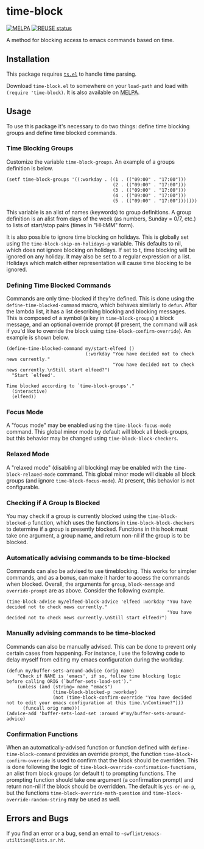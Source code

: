 # time-block

[![MELPA](https://melpa.org/packages/time-block-badge.svg)](https://melpa.org/#/time-block)
[![REUSE status](https://api.reuse.software/badge/git.sr.ht/~swflint/time-block-command)](https://api.reuse.software/info/git.sr.ht/~swflint/time-block-command)

A method for blocking access to emacs commands based on time.

## Installation

This package requires [`ts.el`](https://github.com/alphapapa/ts.el) to
handle time parsing.

Download `time-block.el` to somewhere on your `load-path` and load
with `(require 'time-block)`.  It is also available on
[MELPA](https://melpa.org/#/time-block).

## Usage

To use this package it's necessary to do two things: define time
blocking groups and define time blocked commands.

### Time Blocking Groups

Customize the variable `time-block-groups`.  An example of a groups
definition is below.

```elisp
(setf time-block-groups '((:workday . ((1 . (("09:00" . "17:00")))
                                       (2 . (("09:00" . "17:00")))
                                       (3 . (("09:00" . "17:00")))
                                       (4 . (("09:00" . "17:00")))
                                       (5 . (("09:00" . "17:00")))))))
```

This variable is an alist of names (keywords) to group definitions.  A
group definition is an alist from days of the week (as numbers, Sunday
= 0/7, etc.) to lists of start/stop pairs (times in "HH:MM" form).

It is also possible to ignore time blocking on holidays.  This is
globally set using the `time-block-skip-on-holidays-p` variable.  This
defaults to nil, which does not ignore blocking on holidays.  If set
to t, time blocking will be ignored on any holiday.  It may also be
set to a regular expression or a list.  Holidays which match either
representation will cause time blocking to be ignored.

### Defining Time Blocked Commands

Commands are only time-blocked if they're defined.  This is done using
the `define-time-blocked-command` macro, which behaves similarly to
`defun`.  After the lambda list, it has a list describing blocking and
blocking messages.  This is composed of a symbol (a key in
`time-block-groups`) a block message, and an optional override prompt
(if present, the command will ask if you'd like to override the block
using `time-block-confirm-override`).  An example is shown below.

```elisp
(define-time-blocked-command my/start-elfeed ()
                             (:workday "You have decided not to check news currently."
                                       "You have decided not to check news currently.\nStill start elfeed?")
  "Start `elfeed'.

Time blocked according to `time-block-groups'."
  (interactive)
  (elfeed))
```

### Focus Mode

A "focus mode" may be enabled using the `time-block-focus-mode`
command.  This global minor mode by default will block all
block-groups, but this behavior may be changed using
`time-block-block-checkers`.

### Relaxed Mode

A "relaxed mode" (disabling all blocking) may be enabled with the
`time-block-relaxed-mode` command.  This global minor mode will
disable all block groups (and ignore `time-block-focus-mode`).  At
present, this behavior is not configurable.

### Checking if A Group Is Blocked

You may check if a group is currently blocked using the
`time-block-blocked-p` function, which uses the functions in
`time-block-block-checkers` to determine if a group is presently
blocked.  Functions in this hook must take one argument, a group name,
and return non-nil if the group is to be blocked.

### Automatically advising commands to be time-blocked

Commands can also be advised to use timeblocking.  This works for
simpler commands, and as a bonus, can make it harder to access the
commands when blocked.  Overall, the arguments for `group`,
`block-message` and `override-prompt` are as above.  Consider the
following example.

```elisp
(time-block-advise my/elfeed-block-advice 'elfeed :workday "You have decided not to check news currently."
                                                           "You have decided not to check news currently.\nStill start elfeed?")
```

### Manually advising commands to be time-blocked

Commands can also be manually advised.  This can be done to prevent
only certain cases from happening.  For instance, I use the following
code to delay myself from editing my emacs configuration during the
workday.

```elisp
(defun my/buffer-sets-around-advice (orig name)
    "Check if NAME is 'emacs', if so, follow time blocking logic before calling ORIG (`buffer-sets-load-set')."
    (unless (and (string= name "emacs")
                 (time-block-blocked-p :workday)
                 (not (time-block-confirm-override "You have decided not to edit your emacs configuration at this time.\nContinue?")))
      (funcall orig name)))
(advice-add 'buffer-sets-load-set :around #'my/buffer-sets-around-advice)
```

### Confirmation Functions

When an automatically-advised function or function defined with
`define-time-block-command` provides an override prompt, the function
`time-block-confirm-override` is used to confirm that the block should
be overriden.  This is done following the logic of
`time-block-override-confirmation-functions`, an alist from block
groups (or default t) to prompting functions.  The prompting function
should take one argument (a confirmation prompt) and return non-nil if
the block should be overridden.  The default is `yes-or-no-p`, but the
functions `time-block-override-math-question` and
`time-block-override-random-string` may be used as well.

## Errors and Bugs

If you find an error or a bug, send an email to
`~swflint/emacs-utilities@lists.sr.ht`.
